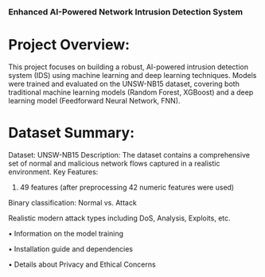 ### Enhanced AI-Powered Network Intrusion Detection System

# Project Overview:

This project focuses on building a robust, AI-powered intrusion detection system (IDS) using machine learning and deep learning techniques. Models were trained and evaluated on the UNSW-NB15 dataset, covering both traditional machine learning models (Random Forest, XGBoost) and a deep learning model (Feedforward Neural Network, FNN).

# Dataset Summary:
Dataset: UNSW-NB15
Description: The dataset contains a comprehensive set of normal and malicious network flows captured in a realistic environment.
Key Features:
1. 49 features (after preprocessing 42 numeric features were used)

Binary classification: Normal vs. Attack

Realistic modern attack types including DoS, Analysis, Exploits, etc.



•	Information on the model training

•	Installation guide and dependencies

•	Details about Privacy and Ethical Concerns
